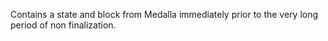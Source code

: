 Contains a state and block from Medalla immediately prior to the very long period of non finalization.
